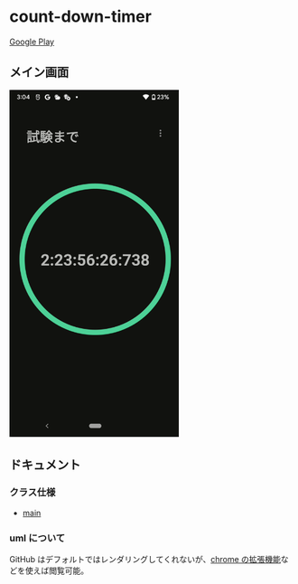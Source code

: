 # count-down-timer
[Google Play](https://play.google.com/store/apps/details?id=jp.mydns.kokoichi0206.countdowntimer)

## メイン画面
<img src="docs/imgs/feature.png" width=300>

## ドキュメント

### クラス仕様
- [main](docs/class/main.md)

### uml について
GitHub はデフォルトではレンダリングしてくれないが、[chrome の拡張機能](https://chrome.google.com/webstore/detail/plantuml-visualizer/ffaloebcmkogfdkemcekamlmfkkmgkcf/related?hl=ja&)などを使えば閲覧可能。
